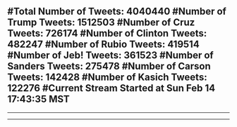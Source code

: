 #Total Number of Tweets: 4040440 
#Number of Trump Tweets: 1512503
#Number of Cruz Tweets: 726174
#Number of Clinton Tweets: 482247
#Number of Rubio Tweets: 419514
#Number of Jeb! Tweets: 361523
#Number of Sanders Tweets: 275478
#Number of Carson Tweets: 142428
#Number of Kasich Tweets: 122276
#Current Stream Started at Sun Feb 14 17:43:35 MST
---
---
---
